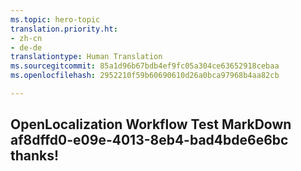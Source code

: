 ```yaml
---
ms.topic: hero-topic
translation.priority.ht:
- zh-cn
- de-de
translationtype: Human Translation
ms.sourcegitcommit: 85a1d96b67bdb4ef9fc05a304ce63652918cebaa
ms.openlocfilehash: 2952210f59b60690610d26a0bca97968b4aa82cb

---
```

## OpenLocalization Workflow Test MarkDown af8dffd0-e09e-4013-8eb4-bad4bde6e6bc thanks!



<!--HONumber=Jul16_HO3-->


